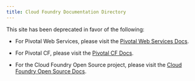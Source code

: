 ```yaml
---
title: Cloud Foundry Documentation Directory
---
```


This site has been deprecated in favor of the following:

* For Pivotal Web Services, please visit the [Pivotal Web Services Docs](http://docs.run.pivotal.io).

* For Pivotal CF, please visit the [Pivotal CF Docs](http://docs.gopivotal.com/pivotalcf).

* For the Cloud Foundry Open Source project, please visit the [Cloud Foundry Open Source Docs](http://docs.cloudfoundry.org).
